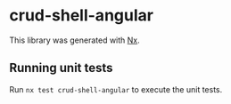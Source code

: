 # crud-shell-angular

This library was generated with [Nx](https://nx.dev).

## Running unit tests

Run `nx test crud-shell-angular` to execute the unit tests.
